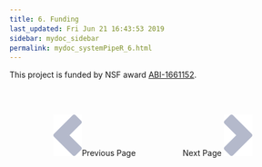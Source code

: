 ```yaml
---
title: 6. Funding
last_updated: Fri Jun 21 16:43:53 2019
sidebar: mydoc_sidebar
permalink: mydoc_systemPipeR_6.html
---
```


This project is funded by NSF award [ABI-1661152](https://www.nsf.gov/awardsearch/showAward?AWD_ID=1661152). 

<br><br><center><a href="mydoc_systemPipeR_5.html"><img src="images/left_arrow.png" alt="Previous page."></a>Previous Page &nbsp; &nbsp; &nbsp; &nbsp; &nbsp; &nbsp; &nbsp; &nbsp; &nbsp; &nbsp; Next Page
<a href="mydoc_systemPipeR_7.html"><img src="images/right_arrow.png" alt="Next page."></a></center>
